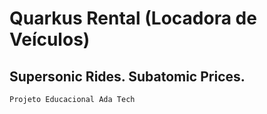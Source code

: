 # Quarkus Rental (Locadora de Veículos)

## Supersonic Rides. Subatomic Prices.

``Projeto Educacional Ada Tech
``
